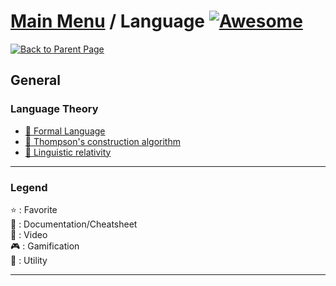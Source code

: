 # [Main Menu](README.md) / Language [![Awesome](https://awesome.re/badge-flat.svg)](https://awesome.re)

[![Back to Parent Page](https://img.shields.io/badge/-Back_to_Parent_Page-blue?style=for-the-badge)](README.md)

## General

### Language Theory
- [:book: Formal Language](https://en.wikipedia.org/wiki/Formal_language)
- [:book: Thompson's construction algorithm](https://en.wikipedia.org/wiki/Thompson's_construction)
- [:book: Linguistic relativity](https://en.wikipedia.org/wiki/Linguistic_relativity)

---

### Legend
:star: : Favorite\
:book: : Documentation/Cheatsheet\
:movie_camera: : Video\
:video_game: : Gamification\
:wrench: : Utility

---

